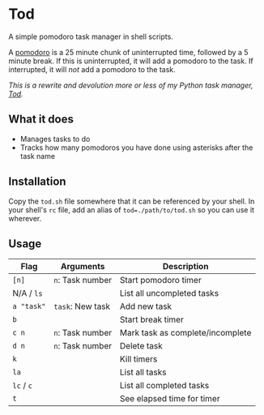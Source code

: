 # Tod

A simple pomodoro task manager in shell scripts.

A [pomodoro](https://en.wikipedia.org/wiki/Pomodoro_Technique) is a 25 minute chunk of uninterrupted time, followed by a 5 minute break. If this is uninterrupted, it will add a pomodoro to the task. If interrupted, it will *not* add a pomodoro to the task.

*This is a rewrite and devolution more or less of my Python task manager, [Tod](https://github.com/milofultz/tod).*

## What it does

* Manages tasks to do
* Tracks how many pomodoros you have done using asterisks after the task name

## Installation

Copy the `tod.sh` file somewhere that it can be referenced by your shell. In your shell's `rc` file, add an alias of `tod=./path/to/tod.sh` so you can use it wherever.

## Usage

Flag | Arguments | Description
--- | --- | ---
`[n]` | `n`: Task number | Start pomodoro timer
N/A / `ls` | | List all uncompleted tasks
`a "task"` | `task`: New task | Add new task
`b` | | Start break timer
`c n` | `n`: Task number | Mark task as complete/incomplete
`d n` | `n`: Task number | Delete task
`k` | | Kill timers
`la` | | List all tasks
`lc` / `c` | | List all completed tasks
`t` | | See elapsed time for timer

